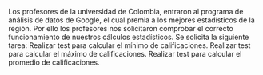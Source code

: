 Los profesores de la universidad de Colombia, entraron al programa de análisis de datos  de Google, el cual premia a los mejores estadísticos de la región. Por ello los profesores nos solicitaron comprobar el correcto funcionamiento de nuestros cálculos estadísticos. Se solicita la siguiente tarea:
Realizar test para calcular el mínimo de calificaciones.
Realizar test para calcular el máximo de calificaciones.
Realizar test para calcular el promedio de calificaciones.
